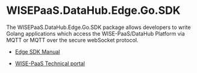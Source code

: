 # WISEPaaS.DataHub.Edge.Go.SDK 

The WISEPaaS.DataHub.Edge.Go.SDK package allows developers to write Golang applications which access the WISE-PaaS/DataHub Platform via MQTT or MQTT over the secure webSocket protocol.

* [Edge SDK Manual](https://docs.wise-paas.advantech.com/en/Guides_and_API_References/Data_Acquisition/DataHub/1586157244243121667)

* [WISE-PaaS Technical portal](https://docs.wise-paas.advantech.com/en/Guides_and_API_References/Data_Acquisition/DataHub)

